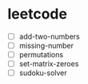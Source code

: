 # leetcode

* [ ] add-two-numbers
* [ ] missing-number
* [ ] permutations
* [ ] set-matrix-zeroes
* [ ] sudoku-solver